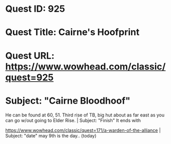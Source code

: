 # Quest ID: 925
# Quest Title: Cairne's Hoofprint
# Quest URL: https://www.wowhead.com/classic/quest=925
# Subject: "Cairne Bloodhoof"
He can be found at 60, 51. Third rise of TB, big hut about as far east as you can go w/out going to Elder Rise. | Subject: "Finish"
It ends with

https://www.wowhead.com/classic/quest=171/a-warden-of-the-alliance | Subject: "date"
may 9th is the day.. (today)
